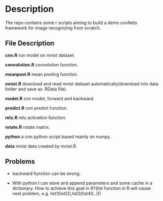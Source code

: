 # Description

The repo contains some r scripts aiming to build a demo covNets framework for image recognizing from scratch. 

## File Description

**cnn.R** run model on mnist dataset.

**convolution.R** convolution function.

**meanpool.R** mean pooling function.

**mnist.R** download and read mnist dataset automatically(download into data folder and save as .RData file).

**model.R** cnn model, forward and backward.

**predict.R** cnn predict function.

**relu.R** relu activation function.

**rotate.R** rotate matrix.

**python** a cnn python script based mainly on numpy.

**data** mnist data created by mnist.R.

## Problems

- backward function can be wrong.

- With python I can store and append parameters and some cache in a dictionary. How to achieve this goal in R?(list function in R will cause nest problem, e.g. list1(list2(),list3(list4()..)))